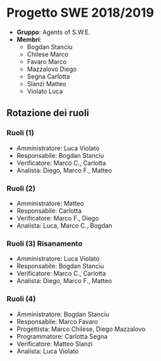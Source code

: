 # Progetto SWE 2018/2019

* __Gruppo__: Agents of S.W.E.
* __Membri__:
  * Bogdan Stanciu
  * Chilese Marco
  * Favaro Marco
  * Mazzalovo Diego
  * Segna Carlotta
  * Slanzi Matteo
  * Violato Luca


## Rotazione dei ruoli
### Ruoli (1)
- Amministratore: Luca Violato
- Responsabile: Bogdan Stanciu
- Verificatore: Marco C., Carlotta
- Analista: Diego, Marco F., Matteo

### Ruoli (2)
- Amministratore: Matteo
- Responsabile: Carlotta
- Verificatore: Marco F., Diego
- Analista: Luca, Marco C., Bogdan


### Ruoli (3) Risanamento
- Amministratore: Luca Violato
- Responsabile: Bogdan Stanciu
- Verificatore: Marco C., Carlotta
- Analista: Diego, Marco F., Matteo

### Ruoli (4)
- Amministratore: Bogdan Stanciu
- Responsabile: Marco Favaro
- Progettista: Marco Chilese, Diego Mazzalovo
- Programmatore: Carlotta Segna
- Verificatore: Matteo Slanzi
- Analista: Luca Violato
